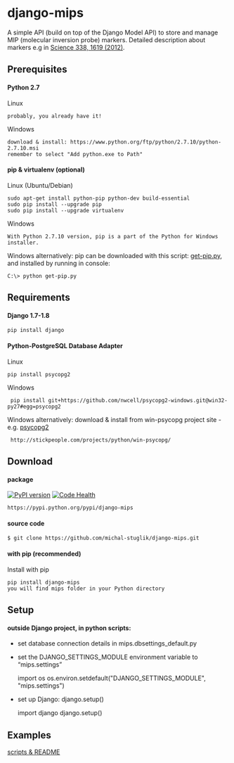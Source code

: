 django-mips
===========


A simple API (build on top of the Django Model API) to store and manage MIP (molecular inversion probe) markers. 
Detailed description about markers e.g in [Science 338, 1619 (2012)].



Prerequisites
-------------

####  Python 2.7

Linux
       
    probably, you already have it!
    
Windows

    download & install: https://www.python.org/ftp/python/2.7.10/python-2.7.10.msi
	remember to select "Add python.exe to Path"
    
####   pip & virtualenv (optional)

Linux (Ubuntu/Debian)

    sudo apt-get install python-pip python-dev build-essential
    sudo pip install --upgrade pip
    sudo pip install --upgrade virtualenv

Windows

    With Python 2.7.10 version, pip is a part of the Python for Windows installer.

Windows alternatively: pip can be downloaded with this script: [get-pip.py], and installed by running in console:

    C:\> python get-pip.py



Requirements
------------
    
####   Django 1.7-1.8
    
    pip install django


####   Python-PostgreSQL Database Adapter

Linux

    pip install psycopg2
    
    
Windows
     
     pip install git+https://github.com/nwcell/psycopg2-windows.git@win32-py27#egg=psycopg2
     
     
Windows alternatively: download & install from win-psycopg project site -  e.g. [psycopg2]
          
     http://stickpeople.com/projects/python/win-psycopg/
     


Download
--------

#### package 
[![PyPI version](https://badge.fury.io/py/django-mips.svg)](http://badge.fury.io/py/django-mips)
[![Code Health](https://landscape.io/github/michal-stuglik/django-mips/master/landscape.svg?style=flat)](https://landscape.io/github/michal-stuglik/django-mips/master)

    https://pypi.python.org/pypi/django-mips


#### source code

    $ git clone https://github.com/michal-stuglik/django-mips.git


#### with pip (recommended)

Install with pip

    pip install django-mips
	you will find mips folder in your Python directory 


Setup
-----

#### outside Django project, in python scripts:


*   set database connection details in mips.dbsettings\_default.py
*   set the DJANGO\_SETTINGS\_MODULE environment variable to “mips.settings”


    import os
    os.environ.setdefault("DJANGO_SETTINGS_MODULE", "mips.settings")

*   set up Django: django.setup()


    import django
    django.setup()

Examples
--------

[scripts & README]

  [get-pip.py]: https://raw.github.com/pypa/pip/master/contrib/get-pip.py
  [image]: https://pypip.in/v/django-mips/badge.png
  [1]: https://pypip.in/d/django-mips/badge.png
  [scripts & README]: https://github.com/michal-stuglik/django-mips/tree/master/mips/example
  [psycopg2]: http://stickpeople.com/projects/python/win-psycopg/2.6.0/psycopg2-2.6.0.win32-py2.7-pg9.4.1-release.exe
  [pythonwin]: https://www.python.org/ftp/python/2.7.10/python-2.7.10.msi
  [django-mips]: https://pypi.python.org/pypi/django-mips
  [Science 338, 1619 (2012)]: http://www.sciencemag.org/content/338/6114/1619
